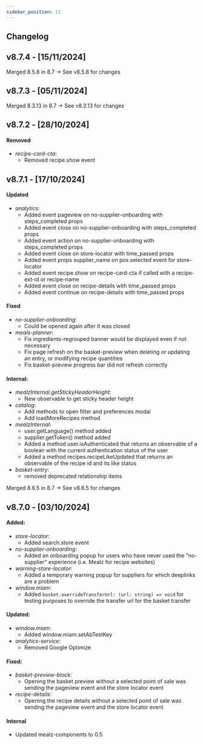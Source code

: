 ```yaml
---
sidebar_position: 11
---
```


## Changelog

## v8.7.4 - [15/11/2024]

Merged 8.5.8 in 8.7 -> See v8.5.8 for changes

## v8.7.3 - [05/11/2024]

Merged 8.3.13 in 8.7 -> See v8.3.13 for changes

## v8.7.2 - [28/10/2024]

#### Removed
- *recipe-card-cta*:
  - Removed recipe.show event

## v8.7.1 - [17/10/2024]

#### Updated
- *analytics*:
  - Added event pageview on no-supplier-onboarding with steps_completed props
  - Added event close on no-supplier-onboarding with steps_completed props
  - Added event action on no-supplier-onboarding with steps_completed props
  - Added event close on store-locator with time_passed props
  - Added event props supplier_name on pos.selected event for store-locator
  - Added event recipe.show on recipe-card-cta if called with a recipe-ext-id or recipe-name
  - Added event close on recipe-details with time_passed props
  - Added event continue on recipe-details with time_passed props

#### Fixed
- *no-supplier-onboarding*:
  - Could be opened again after it was closed
- *meals-planner*:
  - Fix ingredients-regrouped banner would be displayed even if not necessary
  - Fix page refresh on the basket-preview when deleting or updating an entry, or modifying recipe quantities
  - Fix basket-preview progress bar did not refresh correctly

#### Internal:
- *mealzInternal.getStickyHeaderHeight*:
  - New observable to get sticky header height
- *catalog*:
  - Add methods to open filter and preferences modal
  - Add loadMoreRecipes method
- *mealzInternal*:
  - user.getLanguage() method added
  - supplier.getToken() method added
  - Added a method user.isAuthenticated that returns an observable of a boolean with the current authentication status of the user
  - Added a method recipes.recipeLikeUpdated that returns an observable of the recipe id and its like status
- *basket-entry*:
  - removed deprecated relationship items

Merged 8.6.5 in 8.7 -> See v8.6.5 for changes

## v8.7.0 - [03/10/2024]

#### Added:
- *store-locator*:
  - Added search.store event
- *no-supplier-onboarding*:
  - Added an onboarding popup for users who have never used the "no-supplier" experience (i.e. Mealz for recipe websites)
- *warning-store-locator*:
  - Added a temporary warning popup for suppliers for which deeplinks are a problem
- *window.miam*:
  - Added `basket.overrideTransferUrl: (url: string) => void` for testing purposes to override the transfer url for the basket transfer

#### Updated:
- *window.miam*:
  - Added window.miam.setAbTestKey
- *analytics-service*:
  - Removed Google Optimize

#### Fixed:
- *basket-preview-block*:
  - Opening the basket preview without a selected point of sale was sending the pageview event and the store locator event
- *recipe-details*:
  - Opening the recipe details without a selected point of sale was sending the pageview event and the store locator event

#### Internal
- Updated mealz-components to 0.5
